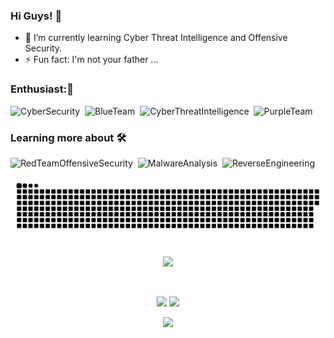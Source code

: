 ### Hi Guys! 👋
- 🌱 I’m currently learning Cyber Threat Intelligence and Offensive Security.
- ⚡ Fun fact: I'm not your father ...

### Enthusiast:🫶
![CyberSecurity](https://img.shields.io/badge/-CyberSecurity-05122A?style=flat&logo=hackaday&color=black)&nbsp;
![BlueTeam](https://img.shields.io/badge/BlueTeam-05122A?style=flat&logo=hackaday&color=blue)&nbsp;
![CyberThreatIntelligence](https://img.shields.io/badge/CyberThreatIntelligence-05122A?style=flat&logo=hackaday&color=purple)&nbsp;
![PurpleTeam](https://img.shields.io/badge/PurpleTeam-05122A?style=flat&logo=hackaday&color=purple)&nbsp;

### Learning more about 🛠  
![RedTeamOffensiveSecurity](https://img.shields.io/badge/RedTeam~OffensiveSecurity-FF0000?style=flat&logo=hackaday&logoColor=white)&nbsp;
![MalwareAnalysis](https://img.shields.io/badge/MalwareAnalysis-05122A?style=flat&logo=hackaday&color=purple)&nbsp;
![ReverseEngineering](https://img.shields.io/badge/-ReverseEngineering-05122A?style=flat&logo=hackaday&color=black)&nbsp;


<picture>
  <source media="(prefers-color-scheme: dark)" srcset="https://raw.githubusercontent.com/AnaKind4/AnaKind4/output/github-contribution-grid-snake-dark.svg">
  <source media="(prefers-color-scheme: light)" srcset="https://raw.githubusercontent.com/AnaKind4/AnaKind4/output/github-contribution-grid-snake.svg">
  <img alt="github contribution grid snake animation" src="https://raw.githubusercontent.com/AnaKind4/AnaKind4/output/github-contribution-grid-snake.svg">
</picture>

<p align="center">  
<img src="https://metro.co.uk/wp-content/uploads/2022/03/Cyberwarfare-is-the-battleground-of-the-21st-century-and-were-all-involved-BP-29e0.gif">
</p>

<br />
<p align = "center">
  <img src="https://github-readme-stats.vercel.app/api?username=AnaKind4&show_icons=true&title_color=55ff56&icon_color=55ff55&text_color=60ff60&bg_color=050505" width=377 />
  <img src="https://github-readme-streak-stats.herokuapp.com/?user=AnaKind4&show_icons=true&theme=hacker" width=400 />
</p>

 <p align="center">  
  <img src="https://github-readme-stats.vercel.app/api/top-langs/?username=AnaKind4&show_icons=true&title_color=55ff56&icon_color=55ff55&text_color=60ff60&bg_color=050505" width=377/>
  </p>


<br/>
